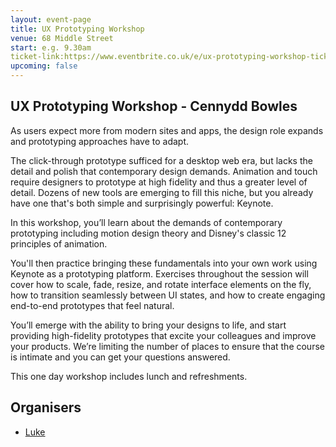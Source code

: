 ```yaml
---
layout: event-page  
title: UX Prototyping Workshop
venue: 68 Middle Street
start: e.g. 9.30am
ticket-link:https://www.eventbrite.co.uk/e/ux-prototyping-workshop-tickets-24342542199
upcoming: false
---
```


## UX Prototyping Workshop - Cennydd Bowles

As users expect more from modern sites and apps, the design role expands and prototyping approaches have to adapt. 

The click-through prototype sufficed for a desktop web era, but lacks the detail and polish that contemporary design demands. Animation and touch require designers to prototype at high fidelity and thus a greater level of detail.
Dozens of new tools are emerging to fill this niche, but you already have one that's both simple and surprisingly powerful: Keynote.

In this workshop, you’ll learn about the demands of contemporary prototyping including motion design theory and Disney's classic 12 principles of animation.

You'll then practice bringing these fundamentals into your own work using Keynote as a prototyping platform. Exercises throughout the session will cover how to scale, fade, resize, and rotate interface elements on the fly, how to transition seamlessly between UI states, and how to create engaging end-to-end prototypes that feel natural.

You’ll emerge with the ability to bring your designs to life, and start providing high-fidelity prototypes that excite your colleagues and improve your products.
We’re limiting the number of places to ensure that the course is intimate and you can get your questions answered.

This one day workshop includes lunch and refreshments.

## Organisers

- <a href="http://uxbrighton.org.uk/about/#luke">Luke</a>
